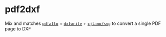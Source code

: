 # pdf2dxf

Mix and matches [`pdfalto`](https://github.com/kermitt2/pdfalto) + [`dxfwrite`](https://pypi.org/project/dxfwrite/) + [`cjlano/svg`](https://github.com/cjlano/svg) to convert a single PDF page to DXF

